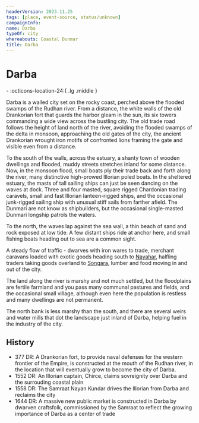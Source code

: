 ```yaml
---
headerVersion: 2023.11.25
tags: [place, event-source, status/unknown]
campaignInfo:
name: Darba
typeOf: city
whereabouts: Coastal Dunmar
title: Darba
---
```

# Darba
<div class="grid cards ext-narrow-margin ext-one-column" markdown>
-    :octicons-location-24:{ .lg .middle }   
</div>


Darba is a walled city set on the rocky coast, perched above the flooded swamps of the Rudhan river. From a distance, the white walls of the old Drankorian fort that guards the harbor gleam in the sun, its six towers commanding a wide view across the bustling city. The old trade road follows the height of land north of the river, avoiding the flooded swamps of the delta in monsoon, approaching the old gates of the city, the ancient Drankorian wrought iron motifs of confronted lions framing the gate and visible even from a distance.

To the south of the walls, across the estuary, a shanty town of wooden dwellings and flooded, muddy streets stretches inland for some distance. Now, in the monsoon flood, small boats ply their trade back and forth along the river, many distinctive high-prowed Illorian poled boats. In the sheltered estuary, the masts of tall sailing ships can just be seen dancing on the waves at dock. Three and four masted, square rigged Chardonian trading caravels, small and fast Illorian lanteen-rigged ships, and the occasional junk-rigged sailing ship with unusual stiff sails from farther afield. The Dunmari are not know as shipbuilders, but the occasional single-masted Dunmari longship patrols the waters.

To the north, the waves lap against the sea wall, a thin beach of sand and rock exposed at low tide. A few distant ships ride at anchor here, and small fishing boats heading out to sea are a common sight.

A steady flow of traffic - dwarves with iron wares to trade, merchant caravans loaded with exotic goods heading south to [Nayahar](<../../western-dunmar/nayahar.md>), halfling traders taking goods overland to [Songara](<../../central-dunmar/songara.md>), lumber and food moving in and out of the city.

The land along the river is marshy and not much settled, but the floodplains are fertile farmland and you pass many communal pastures and fields, and the occasional small village, although even here the population is restless and many dwellings are not permanent.

The north bank is less marshy than the south, and there are several weirs and water mills that dot the landscape just inland of Darba, helping fuel in the industry of the city.

## History

- 377 DR: A Drankorian fort, to provide naval defenses for the western frontier of the Empire, is constructed at the mouth of the Rudhan river, in the location that will eventually grow to become the city of Darba. 
- 1552 DR: An Illorian captain, Chirce, claims sovreignity over Darba and the surrouding coastal plain
- 1558 DR: The Samraat Nayan Kundar drives the Illorian from Darba and reclaims the city 
- 1644 DR: A massive new public market is constructed in Darba by dwarven craftsfolk, commissioned by the Samraat to reflect the growing importance of Darba as a center of trade



